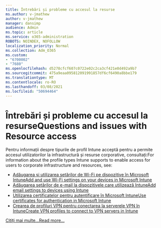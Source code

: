 ```yaml
---
title: Întrebări și probleme cu accesul la resurse
ms.author: v-jmathew
author: v-jmathew
manager: dansimp
audience: Admin
ms.topic: article
ms.service: o365-administration
ROBOTS: NOINDEX, NOFOLLOW
localization_priority: Normal
ms.collection: Adm_O365
ms.custom:
- "6700002"
- "7680"
ms.openlocfilehash: d5278cfcf607c0722e02c2ca3cf421e0d492a9b7
ms.sourcegitcommit: 475a9eaa095812091991857df6cf6490a8bbe179
ms.translationtype: MT
ms.contentlocale: ro-RO
ms.lasthandoff: 03/08/2021
ms.locfileid: "50694464"
---
```

# <a name="questions-and-issues-with-resource-access"></a><span data-ttu-id="ef66c-102">Întrebări și probleme cu accesul la resurse</span><span class="sxs-lookup"><span data-stu-id="ef66c-102">Questions and issues with Resource access</span></span>

<span data-ttu-id="ef66c-103">Pentru informații despre tipurile de profil Intune acceptă pentru a permite accesul utilizatorilor la infrastructură și resurse corporative, consultați:</span><span class="sxs-lookup"><span data-stu-id="ef66c-103">For information about the profile types Intune supports to enable access for users to corporate infrastructure and resources, see:</span></span>

- [<span data-ttu-id="ef66c-104">Adăugarea și utilizarea setărilor de Wi-Fi pe dispozitive în Microsoft Intune</span><span class="sxs-lookup"><span data-stu-id="ef66c-104">Add and use Wi-Fi settings on your devices in Microsoft Intune</span></span>](https://docs.microsoft.com/mem/intune/configuration/wi-fi-settings-configure)
- [<span data-ttu-id="ef66c-105">Adăugarea setărilor de e-mail la dispozitivele care utilizează Intune</span><span class="sxs-lookup"><span data-stu-id="ef66c-105">Add email settings to devices using Intune</span></span>](https://docs.microsoft.com/mem/intune/configuration/email-settings-configure)
- [<span data-ttu-id="ef66c-106">Utilizarea certificatelor pentru autentificare în Microsoft Intune</span><span class="sxs-lookup"><span data-stu-id="ef66c-106">Use certificates for authentication in Microsoft Intune</span></span>](https://docs.microsoft.com/mem/intune/protect/certificates-configure)
- [<span data-ttu-id="ef66c-107">Crearea de profiluri VPN pentru conectarea la serverele VPN în Intune</span><span class="sxs-lookup"><span data-stu-id="ef66c-107">Create VPN profiles to connect to VPN servers in Intune</span></span>](https://docs.microsoft.com/mem/intune/configuration/vpn-settings-configure)

[<span data-ttu-id="ef66c-108">Citiți mai multe...</span><span class="sxs-lookup"><span data-stu-id="ef66c-108">Read more...</span></span>](https://docs.microsoft.com/mem/intune/configuration/device-profile-troubleshoot)
